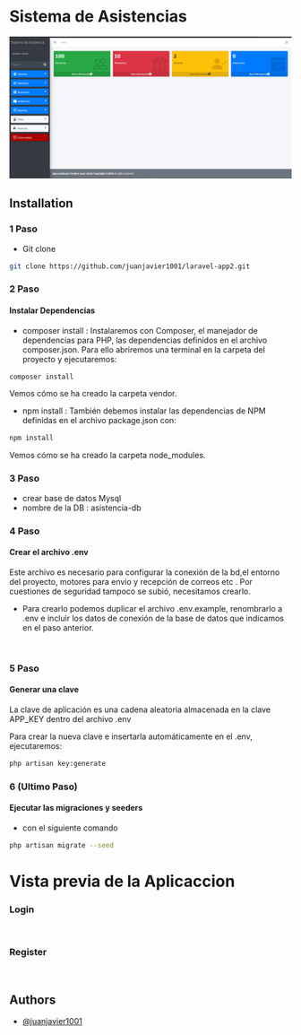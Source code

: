 
# Sistema de Asistencias 

![](https://github.com/juanjavier1001/laravel-app2/blob/master/principal.png)

## Installation

### 1 Paso   
- Git clone

```bash
git clone https://github.com/juanjavier1001/laravel-app2.git
```
### 2 Paso   
#### Instalar Dependencias 

- composer install : Instalaremos con Composer, el manejador de dependencias para PHP, las dependencias definidos en el archivo composer.json.
Para ello abriremos una terminal en la carpeta del proyecto y ejecutaremos:
```bash
composer install
```
Vemos cómo se ha creado la carpeta vendor.

- npm install : También debemos instalar las dependencias de NPM definidas en el archivo package.json con:
```bash
npm install
```
Vemos cómo se ha creado la carpeta node_modules.

### 3 Paso   
- crear base de datos Mysql 
- nombre de la DB : asistencia-db

### 4 Paso   
#### Crear el archivo .env  

 Este archivo es necesario para configurar la conexión de la bd,el entorno del proyecto, motores para envio y recepción de correos etc . 
 Por cuestiones de seguridad tampoco se subió, necesitamos crearlo.

- Para crearlo podemos duplicar el archivo .env.example, renombrarlo a .env e incluir los datos de conexión de la base de datos que indicamos en el paso anterior.

![]()

### 5 Paso 
#### Generar una clave 
La clave de aplicación es una cadena aleatoria almacenada en la clave APP_KEY dentro del archivo .env

Para crear la nueva clave e insertarla automáticamente en el .env, ejecutaremos:

```bash
php artisan key:generate
```
### 6 (Ultimo Paso)
#### Ejecutar las migraciones y seeders
- con el siguiente comando 
```bash
php artisan migrate --seed
```



# Vista previa de la Aplicaccion

### Login

![]()

### Register 
![]()
## Authors

- [@juanjavier1001](https://www.github.com/juanjavier1001)

